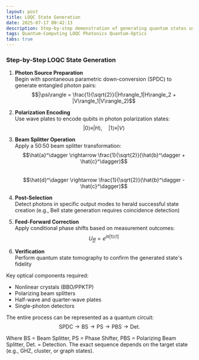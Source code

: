 ```yaml
---
layout: post
title: LOQC State Generation
date: 2025-07-17 00:42:13
description: Step-by-step demonstration of generating quantum states using linear optical quantum computing methods
tags: Quantum-Computing LOQC Photonics Quantum-Optics
tabs: true
---
```


### Step-by-Step LOQC State Generation

1. **Photon Source Preparation**  
   Begin with spontaneous parametric down-conversion (SPDC) to generate entangled photon pairs:  
   $$|\psi\rangle = \frac{1}{\sqrt{2}}(|H\rangle_1|H\rangle_2 + |V\rangle_1|V\rangle_2)$$

2. **Polarization Encoding**  
   Use wave plates to encode qubits in photon polarization states:  
   $$|0\rangle \equiv |H\rangle, \quad |1\rangle \equiv |V\rangle$$

3. **Beam Splitter Operation**  
   Apply a 50:50 beam splitter transformation:  
   $$\hat{a}^\dagger \rightarrow \frac{1}{\sqrt{2}}(\hat{b}^\dagger + \hat{c}^\dagger)$$  
   $$\hat{d}^\dagger \rightarrow \frac{1}{\sqrt{2}}(\hat{b}^\dagger - \hat{c}^\dagger)$$

4. **Post-Selection**  
   Detect photons in specific output modes to herald successful state creation (e.g., Bell state generation requires coincidence detection)

5. **Feed-Forward Correction**  
   Apply conditional phase shifts based on measurement outcomes:  
   $$U_{ff} = e^{i\pi|1\rangle\langle 1|}$$

6. **Verification**  
   Perform quantum state tomography to confirm the generated state's fidelity

Key optical components required:
- Nonlinear crystals (BBO/PPKTP)
- Polarizing beam splitters
- Half-wave and quarter-wave plates
- Single-photon detectors

The entire process can be represented as a quantum circuit:  
$$\text{SPDC} \rightarrow \text{BS} \rightarrow \text{PS} \rightarrow \text{PBS} \rightarrow \text{Det.}$$

Where BS = Beam Splitter, PS = Phase Shifter, PBS = Polarizing Beam Splitter, Det. = Detection. The exact sequence depends on the target state (e.g., GHZ, cluster, or graph states).